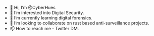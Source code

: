 - 👋 Hi, I’m @CyberHues
- 👀 I’m interested into Digital Security.
- 🌱 I’m currently learning digital forensics.
- 💞️ I’m looking to collaborate on rust based anti-surveillance projects. 
- 📫 How to reach me - Twitter DM.

<!---
CyberHues/CyberHues is a ✨ special ✨ repository because its `README.md` (this file) appears on your GitHub profile.
You can click the Preview link to take a look at your changes.
--->
